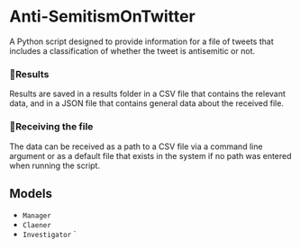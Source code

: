 # Anti-SemitismOnTwitter

A Python script designed to provide information for a file of tweets that includes a classification of whether the tweet is antisemitic or not.

### 🔹Results

Results are saved in a results folder in a CSV file that contains the relevant data, and in a JSON file that contains general data about the received file.

### 🔹Receiving the file

The data can be received as a path to a CSV file via a command line argument or as a default file that exists in the system if no path was entered when running the script.


##  Models 
- `Manager`
- `Claener`
- `Investigator`
`
